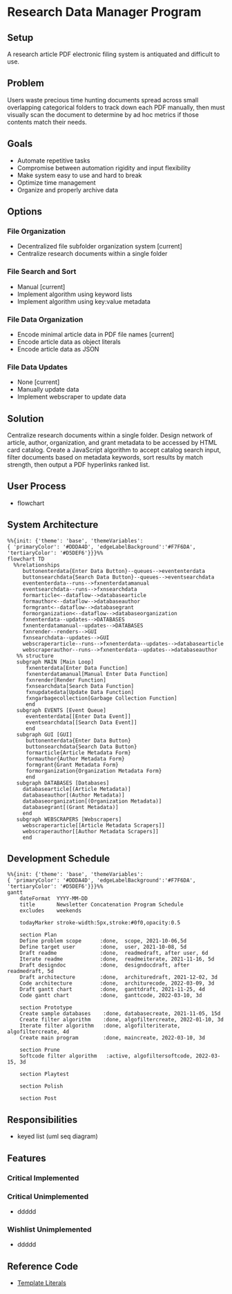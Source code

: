 # Research Data Manager Program
## Setup
A research article PDF electronic filing system is antiquated and difficult to use.
## Problem
Users waste precious time hunting documents spread across small overlapping categorical folders to track down each PDF manually, then must visually scan the document to determine by ad hoc metrics if those contents match their needs.
## Goals
- Automate repetitive tasks
- Compromise between automation rigidity and input flexibility
- Make system easy to use and hard to break
- Optimize time management
- Organize and properly archive data
## Options
### File Organization
- Decentralized file subfolder organization system [current]
- Centralize research documents within a single folder
### File Search and Sort
- Manual [current]
- Implement algorithm using keyword lists
- Implement algorithm using key:value metadata
### File Data Organization
- Encode minimal article data in PDF file names [current]
- Encode article data as object literals
- Encode article data as JSON 
### File Data Updates
- None [current]
- Manually update data
- Implement webscraper to update data
## Solution
Centralize research documents within a single folder. Design network of article, author, organization, and grant metadata to be accessed by HTML card catalog. Create a JavaScript algorithm to accept catalog search input, filter documents based on metadata 	keywords, sort results by match strength, then output a PDF hyperlinks ranked list.
## User Process
- flowchart
## System Architecture
```mermaid
%%{init: {'theme': 'base', 'themeVariables': 
{ 'primaryColor': '#DDDA4D', 'edgeLabelBackground':'#F7F6DA', 'tertiaryColor': '#D5DEF6'}}}%%
flowchart TD
  %%relationships
     buttonenterdata{Enter Data Button}--queues-->evententerdata
     buttonsearchdata{Search Data Button}--queues-->eventsearchdata
     evententerdata--runs-->fxnenterdatamanual
     eventsearchdata--runs-->fxnsearchdata
     formarticle<--dataflow-->databasearticle
     formauthor<--dataflow-->databaseauthor
     formgrant<--dataflow-->databasegrant
     formorganization<--dataflow-->databaseorganization
     fxnenterdata--updates-->DATABASES
     fxnenterdatamanual--updates-->DATABASES
     fxnrender--renders-->GUI
     fxnsearchdata--updates-->GUI
     webscraperarticle--runs-->fxnenterdata--updates-->databasearticle
     webscraperauthor--runs-->fxnenterdata--updates-->databaseauthor
   %% structure
   subgraph MAIN [Main Loop]
      fxnenterdata[Enter Data Function]
      fxnenterdatamanual[Manual Enter Data Function]
      fxnrender[Render Function]
      fxnsearchdata[Search Data Function]
      fxnupdatedata[Update Data Function]
      fxngarbagecollection[Garbage Collection Function]
      end
   subgraph EVENTS [Event Queue]
      evententerdata[[Enter Data Event]]
      eventsearchdata[[Search Data Event]]
      end
   subgraph GUI [GUI]
      buttonenterdata{Enter Data Button}
      buttonsearchdata{Search Data Button}
      formarticle{Article Metadata Form}
      formauthor{Author Metadata Form}
      formgrant{Grant Metadata Form}
      formorganization{Organization Metadata Form}
      end 
   subgraph DATABASES [Databases]
     databasearticle[(Article Metadata)]
     databaseauthor[(Author Metadata)]
     databaseorganization[(Organization Metadata)]
     databasegrant[(Grant Metadata)]
     end
   subgraph WEBSCRAPERS [Webscrapers]
     webscraperarticle[[Article Metadata Scrapers]]
     webscraperauthor[[Author Metadata Scrapers]] 
     end
```

## Development Schedule
```mermaid
%%{init: {'theme': 'base', 'themeVariables': 
{ 'primaryColor': '#DDDA4D', 'edgeLabelBackground':'#F7F6DA', 'tertiaryColor': '#D5DEF6'}}}%%
gantt
    dateFormat  YYYY-MM-DD
    title       Newsletter Concatenation Program Schedule
    excludes    weekends
    
    todayMarker stroke-width:5px,stroke:#0f0,opacity:0.5
    
    section Plan
    Define problem scope      :done,  scope, 2021-10-06,5d
    Define target user        :done,  user, 2021-10-08, 5d
    Draft readme              :done,  readmedraft, after user, 6d
    Iterate readme            :done,  readmeiterate, 2021-11-16, 5d
    Draft designdoc           :done,  designdocdraft, after readmedraft, 5d
    Draft architecture        :done,  archituredraft, 2021-12-02, 3d
    Code architecture         :done,  architurecode, 2022-03-09, 3d
    Draft gantt chart         :done,  ganttdraft, 2021-11-25, 4d
    Code gantt chart          :done,  ganttcode, 2022-03-10, 3d
    
    section Prototype
    Create sample databases    :done, databasecreate, 2021-11-05, 15d
    Create filter algorithm    :done, algofiltercreate, 2022-01-10, 3d
    Iterate filter algorithm   :done, algofilteriterate, algofiltercreate, 4d
    Create main program        :done, maincreate, 2022-03-10, 3d
    
    section Prune
    Softcode filter algorithm   :active, algofiltersoftcode, 2022-03-15, 3d
    
    section Playtest
    
    section Polish
    
    section Post
```
## Responsibilities
- keyed list (uml seq diagram)
## Features
### Critical Implemented
### Critical Unimplemented
- ddddd
### Wishlist Unimplemented
- ddddd
## Reference Code
- [Template Literals](https://www.youtube.com/watch?v=DG4obitDvUA&t=2069s)
